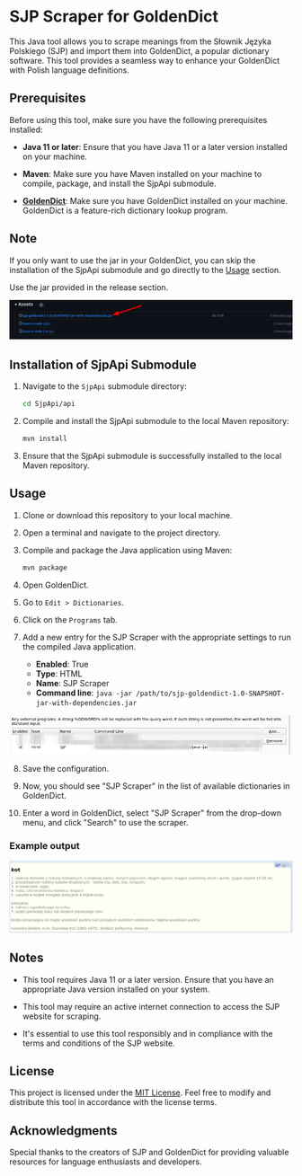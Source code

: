 # SJP Scraper for GoldenDict

This Java tool allows you to scrape meanings from the Słownik Języka Polskiego (SJP) and import them into GoldenDict, a popular dictionary software. This tool provides a seamless way to enhance your GoldenDict with Polish language definitions.

## Prerequisites

Before using this tool, make sure you have the following prerequisites installed:

- **Java 11 or later**: Ensure that you have Java 11 or a later version installed on your machine.

- **Maven**: Make sure you have Maven installed on your machine to compile, package, and install the SjpApi submodule.

- [**GoldenDict**](https://github.com/goldendict/goldendict): Make sure you have GoldenDict installed on your machine. GoldenDict is a feature-rich dictionary lookup program.

## Note

If you only want to use the jar in your GoldenDict, you can skip the installation of the SjpApi submodule and go directly to the [Usage](#usage) section.

Use the jar provided in the release section.

![release.png](img%2Frelease.png)

## Installation of SjpApi Submodule

1. Navigate to the `SjpApi` submodule directory:

   ```bash
   cd SjpApi/api
   ```

2. Compile and install the SjpApi submodule to the local Maven repository:

   ```bash
   mvn install
   ```

3. Ensure that the SjpApi submodule is successfully installed to the local Maven repository.

## Usage

1. Clone or download this repository to your local machine.

2. Open a terminal and navigate to the project directory.

3. Compile and package the Java application using Maven:

   ```bash
   mvn package
   ```

4. Open GoldenDict.

5. Go to `Edit > Dictionaries`.

6. Click on the `Programs` tab.

7. Add a new entry for the SJP Scraper with the appropriate settings to run the compiled Java application.

    - **Enabled**: True
    - **Type**: HTML
    - **Name**: SJP Scraper
    - **Command line**: `java -jar /path/to/sjp-goldendict-1.0-SNAPSHOT-jar-with-dependencies.jar`

![programs.png](img%2Fprograms.png)

8. Save the configuration.

9. Now, you should see "SJP Scraper" in the list of available dictionaries in GoldenDict.

10. Enter a word in GoldenDict, select "SJP Scraper" from the drop-down menu, and click "Search" to use the scraper.

### Example output

![result.png](img%2Fresult.png)

## Notes

- This tool requires Java 11 or a later version. Ensure that you have an appropriate Java version installed on your system.

- This tool may require an active internet connection to access the SJP website for scraping.

- It's essential to use this tool responsibly and in compliance with the terms and conditions of the SJP website.

## License

This project is licensed under the [MIT License](LICENSE). Feel free to modify and distribute this tool in accordance with the license terms.

## Acknowledgments

Special thanks to the creators of SJP and GoldenDict for providing valuable resources for language enthusiasts and developers.